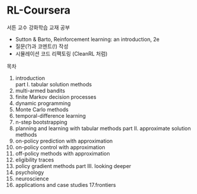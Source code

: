 # RL-Coursera
서튼 교수 강화학습 교재 공부
- Sutton & Barto, Reinforcement learning: an introduction, 2e
- 질문(?)과 코멘트(!) 작성
- 시뮬레이션 코드 리팩토링 (CleanRL 처럼)

목차
  1. introduction  
part I. tabular solution methods
  2. multi-armed bandits
  3. finite Markov decision processes
  4. dynamic programming
  5. Monte Carlo methods
  6. temporal-difference learning
  7. n-step bootstrapping
  8. planning and learning with tabular methods
part II. approximate solution methods
  9. on-policy prediction with approximation
  10. on-policy control with approximation
  11. off-policy methods with approximation
  12. eligibility traces
  13. policy gradient methods
  part III. looking deeper
  14. psychology
  15. neuroscience
  16. applications and case studies
  17.frontiers
  

